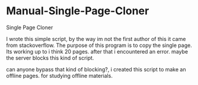 # Manual-Single-Page-Cloner
Single Page Cloner

I wrote this simple script, by the way im not the first author of this it came from stackoverflow.
The purpose of this program is to copy the single page. Its working up to i think 20 pages. after that
i encountered an error. maybe the server blocks this kind of script.

can anyone bypass that kind of blocking?, i created this script to make an offline pages. for studying offline materials.
